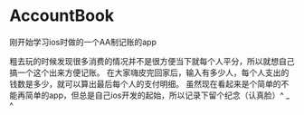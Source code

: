 # AccountBook
刚开始学习ios时做的一个AA制记账的app 
 
粗去玩的时候发现很多消费的情况并不是很方便当下就每个人平分，所以就想自己搞一个这个出来方便记账。
在大家嗨皮完回家后，输入有多少人，每个人支出的钱数是多少，就可以算出最后每个人的支付明细。
虽然现在看起来是个简单的不能再简单的app，但总是自己ios开发的起始，所以记录下留个纪念（认真脸）^ _ ^
